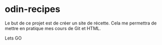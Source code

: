 # odin-recipes

Le but de ce projet est de créer un site de récette. Cela me permettra de mettre en pratique mes cours de Git et HTML.

Lets GO 